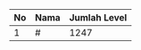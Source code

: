 | No | Nama            | Jumlah Level |
|----|-----------------|--------------|
| 1  | #    |    1247        |
